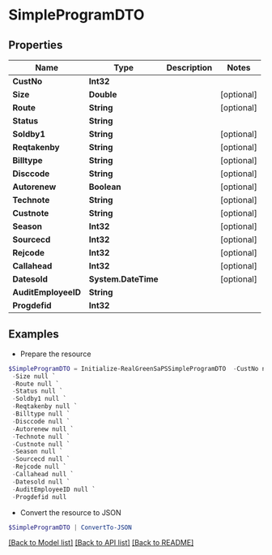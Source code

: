 # SimpleProgramDTO
## Properties

Name | Type | Description | Notes
------------ | ------------- | ------------- | -------------
**CustNo** | **Int32** |  | 
**Size** | **Double** |  | [optional] 
**Route** | **String** |  | [optional] 
**Status** | **String** |  | 
**Soldby1** | **String** |  | [optional] 
**Reqtakenby** | **String** |  | [optional] 
**Billtype** | **String** |  | [optional] 
**Disccode** | **String** |  | [optional] 
**Autorenew** | **Boolean** |  | [optional] 
**Technote** | **String** |  | [optional] 
**Custnote** | **String** |  | [optional] 
**Season** | **Int32** |  | [optional] 
**Sourcecd** | **Int32** |  | [optional] 
**Rejcode** | **Int32** |  | [optional] 
**Callahead** | **Int32** |  | [optional] 
**Datesold** | **System.DateTime** |  | [optional] 
**AuditEmployeeID** | **String** |  | 
**Progdefid** | **Int32** |  | 

## Examples

- Prepare the resource
```powershell
$SimpleProgramDTO = Initialize-RealGreenSaPSSimpleProgramDTO  -CustNo null `
 -Size null `
 -Route null `
 -Status null `
 -Soldby1 null `
 -Reqtakenby null `
 -Billtype null `
 -Disccode null `
 -Autorenew null `
 -Technote null `
 -Custnote null `
 -Season null `
 -Sourcecd null `
 -Rejcode null `
 -Callahead null `
 -Datesold null `
 -AuditEmployeeID null `
 -Progdefid null
```

- Convert the resource to JSON
```powershell
$SimpleProgramDTO | ConvertTo-JSON
```

[[Back to Model list]](../README.md#documentation-for-models) [[Back to API list]](../README.md#documentation-for-api-endpoints) [[Back to README]](../README.md)

